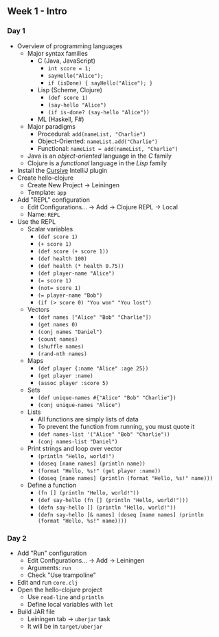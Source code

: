 ## Week 1 - Intro

### Day 1

* Overview of programming languages
  * Major syntax families
    * C (Java, JavaScript)
      * `int score = 1;`
      * `sayHello("Alice");`
      * `if (isDone) { sayHello("Alice"); }`
    * Lisp (Scheme, Clojure)
      * `(def score 1)`
      * `(say-hello "Alice")`
      * `(if is-done? (say-hello "Alice"))`
    * ML (Haskell, F#)
  * Major paradigms
    * Procedural: `add(nameList, "Charlie")`
    * Object-Oriented: `nameList.add("Charlie")`
    * Functional: `nameList = add(nameList, "Charlie")`
  * Java is an *object-oriented* language in the *C* family
  * Clojure is a *functional* language in the *Lisp* family
* Install the [Cursive](https://cursiveclojure.com/staging/userguide/) IntelliJ plugin
* Create hello-clojure
  * Create New Project -> Leiningen
  * Template: `app`
* Add "REPL" configuration
  * Edit Configurations... -> Add -> Clojure REPL -> Local
  * Name: `REPL`
* Use the REPL
  * Scalar variables
    * `(def score 1)`
    * `(+ score 1)`
    * `(def score (+ score 1))`
    * `(def health 100)`
    * `(def health (* health 0.75))`
    * `(def player-name "Alice")`
    * `(= score 1)`
    * `(not= score 1)`
    * `(= player-name "Bob")`
    * `(if (> score 0) "You won" "You lost")`
  * Vectors
    * `(def names ["Alice" "Bob" "Charlie"])`
    * `(get names 0)`
    * `(conj names "Daniel")`
    * `(count names)`
    * `(shuffle names)`
    * `(rand-nth names)`
  * Maps
    * `(def player {:name "Alice" :age 25})`
    * `(get player :name)`
    * `(assoc player :score 5)`
  * Sets
    * `(def unique-names #{"Alice" "Bob" "Charlie"})`
    * `(conj unique-names "Alice")`
  * Lists
    * All functions are simply lists of data
    * To prevent the function from running, you must quote it
    * `(def names-list '("Alice" "Bob" "Charlie"))`
    * `(conj names-list "Daniel")`
  * Print strings and loop over vector
    * `(println "Hello, world!")`
    * `(doseq [name names] (println name))`
    * `(format "Hello, %s!" (get player :name))`
    * `(doseq [name names] (println (format "Hello, %s!" name)))`
  * Define a function
    * `(fn [] (println "Hello, world!"))`
    * `(def say-hello (fn [] (println "Hello, world!")))`
    * `(defn say-hello [] (println "Hello, world!"))`
    * `(defn say-hello [& names] (doseq [name names] (println (format "Hello, %s!" name))))`

### Day 2

* Add "Run" configuration
  * Edit Configurations... -> Add -> Leiningen
  * Arguments: `run`
  * Check "Use trampoline"
* Edit and run `core.clj`
* Open the hello-clojure project
  * Use `read-line` and `println`
  * Define local variables with `let`
* Build JAR file
  * Leiningen tab -> `uberjar` task
  * It will be in `target/uberjar`
